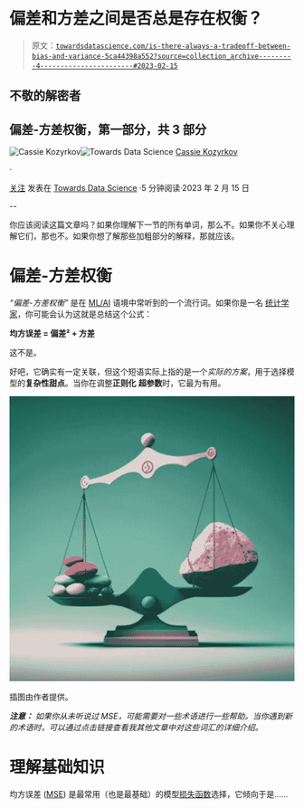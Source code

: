 # 偏差和方差之间是否总是存在权衡？

> 原文：[`towardsdatascience.com/is-there-always-a-tradeoff-between-bias-and-variance-5ca44398a552?source=collection_archive---------4-----------------------#2023-02-15`](https://towardsdatascience.com/is-there-always-a-tradeoff-between-bias-and-variance-5ca44398a552?source=collection_archive---------4-----------------------#2023-02-15)

## 不敬的解密者

## 偏差-方差权衡，第一部分，共 3 部分

[](https://kozyrkov.medium.com/?source=post_page-----5ca44398a552--------------------------------)![Cassie Kozyrkov](https://kozyrkov.medium.com/?source=post_page-----5ca44398a552--------------------------------)[](https://towardsdatascience.com/?source=post_page-----5ca44398a552--------------------------------)![Towards Data Science](https://towardsdatascience.com/?source=post_page-----5ca44398a552--------------------------------) [Cassie Kozyrkov](https://kozyrkov.medium.com/?source=post_page-----5ca44398a552--------------------------------)

·

[关注](https://medium.com/m/signin?actionUrl=https%3A%2F%2Fmedium.com%2F_%2Fsubscribe%2Fuser%2F2fccb851bb5e&operation=register&redirect=https%3A%2F%2Ftowardsdatascience.com%2Fis-there-always-a-tradeoff-between-bias-and-variance-5ca44398a552&user=Cassie+Kozyrkov&userId=2fccb851bb5e&source=post_page-2fccb851bb5e----5ca44398a552---------------------post_header-----------) 发表在 [Towards Data Science](https://towardsdatascience.com/?source=post_page-----5ca44398a552--------------------------------) ·5 分钟阅读·2023 年 2 月 15 日[](https://medium.com/m/signin?actionUrl=https%3A%2F%2Fmedium.com%2F_%2Fvote%2Ftowards-data-science%2F5ca44398a552&operation=register&redirect=https%3A%2F%2Ftowardsdatascience.com%2Fis-there-always-a-tradeoff-between-bias-and-variance-5ca44398a552&user=Cassie+Kozyrkov&userId=2fccb851bb5e&source=-----5ca44398a552---------------------clap_footer-----------)

--

[](https://medium.com/m/signin?actionUrl=https%3A%2F%2Fmedium.com%2F_%2Fbookmark%2Fp%2F5ca44398a552&operation=register&redirect=https%3A%2F%2Ftowardsdatascience.com%2Fis-there-always-a-tradeoff-between-bias-and-variance-5ca44398a552&source=-----5ca44398a552---------------------bookmark_footer-----------)

你应该阅读这篇文章吗？如果你理解下一节的所有单词，那么不。如果你不关心理解它们，那也不。如果你想了解那些加粗部分的解释，那就应该。

# 偏差-方差权衡

*“偏差-方差权衡”* 是在 [ML/AI](http://bit.ly/quaesita_emperor) 语境中常听到的一个流行词。如果你是一名 [统计学家](http://bit.ly/quaesita_statistics)，你可能会认为这就是总结这个公式：

**均方误差 = 偏差² + 方差**

这不是。

好吧，它确实有一定关联，但这个短语实际上指的是一个*实际的方案*，用于选择模型的**复杂性甜点**。当你在调整**正则化** **超参数**时，它最为有用。

![](img/45a49487f48458ec80ce35b0cf1a3fd5.png)

插图由作者提供。

***注意：*** *如果你从未听说过 MSE，可能需要对一些术语进行一些帮助。当你遇到新的术语时，可以通过点击链接查看我其他文章中对这些词汇的详细介绍。*

# 理解基础知识

均方误差 ([MSE](http://bit.ly/quaesita_babymse)) 是最常用（也是最基础）的模型[损失函数](http://bit.ly/quaesita_emperorm)选择，它倾向于是……
